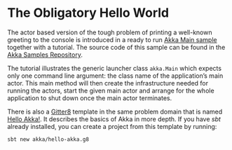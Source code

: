 # The Obligatory Hello World

The actor based version of the tough problem of printing a
well-known greeting to the console is introduced in a ready to run [Akka Main sample](@exampleCodeService@/akka-samples-main-java)
together with a tutorial. The source code of this sample can be found in the
[Akka Samples Repository](@samples@/akka-sample-main-java).

The tutorial illustrates the generic launcher class `akka.Main` which expects only
one command line argument: the class name of the application’s main actor. This
main method will then create the infrastructure needed for running the actors,
start the given main actor and arrange for the whole application to shut down
once the main actor terminates.

There is also a [Gitter8](http://www.foundweekends.org/giter8/) template in the same problem domain
that is named [Hello Akka!](https://github.com/akka/hello-akka.g8).
It describes the basics of Akka in more depth. If you have *sbt* already installed, you can create a project
from this template by running:

```
sbt new akka/hello-akka.g8
```